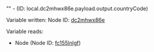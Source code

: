 "" - (ID: local.dc2mhwx86e.payload.output.countryCode)

Variable written:
Node ID: [dc2mhwx86e](../nodes/dc2mhwx86e.md)

Variable reads:
* Node (Node ID: [fc155lnlgf](../nodes/fc155lnlgf.md))
